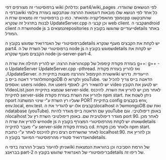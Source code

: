ברפוסיטורי זה מצורפים דפי wiki כדלהלן: part4/wiki_pages לפי הנושאים שהוגדרו.
בדפי הwiki כל אחד לפי הנושא שלו מובאות דוגמאות ההרצה שנתבקשו בעזרת צילומי מסך מהאפליקציה ומהאתר.
כמו כן ברפוסיטורי זה נמצאים שרת הcpp שהתבקשנו לבנות בתרגיל זה שנקרא UpdateServer.cpp וכן קבצי ה web client.
קבצי הandroid client ושרת הnode js נמצאים בrepositories ייעודיים שהוגשו בקובץ הdetails באתר המודל.

ברפוסיטורי של האנדרואיד שמוגש בקובץ הdetails יש לקחת את הקבצים מענף שנקרא part4.
ברפוסיטורי של השרת של ה node js שמוגש בקובץ הdetails יש לקחת את הקבצים מענף שנקרא node-js-server-part-4.


הוראות הרצה:
יש להריץ תחילה את שרת הcpp בעזרת פקודת קימפול של g++: g++ -o UpdateServer UpdateServer.cpp -pthread. ואז להריץ בעזרת פקודת ./UpdateServer. שורת הקימפול וההרצה מוצגת בתיקיית הwiki הייעודית.
נדרש להגדיר דאטה בייס בmongoDB ולקרוא לו youTube. הדאטה בייס צריך להכיל שני אוספים: users וvideo.
את users יש להשאיר ריק.
לאוסף video יש לטעון את הקובץ VideoList.json שנמצא בתיקיית server-side.
לאחר מכן יש להריץ את השרת. להיכנס לתיקיית server-side ולהריץ את השרת בעזרת פקודת npm start.
ניתן לשנות את הport שעליו רץ השרת ע"י שינוי המשתנה PORT בתיקיית config בקבצים env, env.local, env.test.
בקבצים אלו יש להגדיר את הlocalhost של הmongoDB ואת שם הdatabase (youTube). שם הדאטה בייס מוגדר להיות youTube באופן דיפולטיבי. וגם הlocalhost מוגדר דיפולטיבית שם.
באופן דיפולטיבי השרת רץ על port 90.
לאחר מכן יש להריץ את שרת הnode js שאותו יש לקחת מהרפוסיטורי המצורף בקובץ הdetails ע"י מעבר לתיקייה server-side בעזרת פקודת cd. ולאחר מכן פקודת npm start.
לאחר שהשרתים רצים ניתן להיכנס לאתר ע"י כתובת localhost:90. וכן להריץ את האנדרואיד סטודיו מהרפוסיטורי המיועד בקובץ הdetails.

ניתן להיעזר בשביל ההרצה בדפי הwiki של הרמת הסביבה וכן בהוראות הנמצאות בבראנצ part-2 בריפוסיטורי של האנרואיד שהוגש בקובץ הdetails של ריפו זה.




